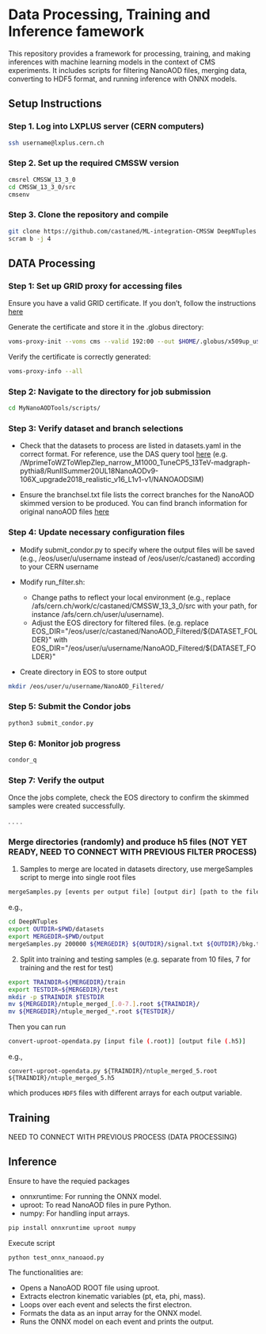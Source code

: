 # Data Processing, Training and Inference famework 

This repository provides a framework for processing, training, and making inferences with machine learning models in the context of CMS experiments. It includes scripts for filtering NanoAOD files, merging data, converting to HDF5 format, and running inference with ONNX models.

## Setup Instructions
 

### Step 1. Log into LXPLUS server (CERN computers)

```bash
ssh username@lxplus.cern.ch
```

### Step 2. Set up the required CMSSW version

```bash
cmsrel CMSSW_13_3_0
cd CMSSW_13_3_0/src
cmsenv
```

### Step 3. Clone the repository  and compile 

```bash
git clone https://github.com/castaned/ML-integration-CMSSW DeepNTuples
scram b -j 4
```


## DATA Processing


### Step 1: Set up GRID proxy for accessing files

Ensure you have a valid GRID certificate. If you don’t, follow the instructions [here](https://twiki.cern.ch/twiki/bin/view/CMSPublic/WorkBookStartingGrid#ObtainingCert)

Generate the certificate and store it in the .globus directory:


```bash
voms-proxy-init --voms cms --valid 192:00 --out $HOME/.globus/x509up_u$(id -u)
```

Verify the certificate is correctly generated:
```bash
voms-proxy-info --all
```

### Step 2: Navigate to the directory for job submission

```bash
cd MyNanoAODTools/scripts/
```

### Step 3: Verify dataset and branch selections

- Check that the datasets to process are listed in datasets.yaml in the correct format. For reference, use the DAS query tool [here](https://cmsweb.cern.ch/das/)  (e.g. /WprimeToWZToWlepZlep_narrow_M1000_TuneCP5_13TeV-madgraph-pythia8/RunIISummer20UL18NanoAODv9-106X_upgrade2018_realistic_v16_L1v1-v1/NANOAODSIM)

- Ensure the branchsel.txt file lists the correct branches for the NanoAOD skimmed version to be produced. You can find branch information for original nanoAOD files [here](https://gitlab.cern.ch/cms-nanoAOD/nanoaod-doc/-/wikis/home)


### Step 4: Update necessary configuration files

- Modify submit_condor.py to specify where the output files will be saved (e.g., /eos/user/u/username instead of /eos/user/c/castaned) according to your CERN username

- Modify run_filter.sh: 

  - Change paths to reflect your local environment (e.g., replace /afs/cern.ch/work/c/castaned/CMSSW_13_3_0/src with your path, for instance /afs/cern.ch/user/u/username).
  - Adjust the EOS directory for filtered files. (e.g. replace EOS_DIR="/eos/user/c/castaned/NanoAOD_Filtered/${DATASET_FOLDER}" with  EOS_DIR="/eos/user/u/username/NanoAOD_Filtered/${DATASET_FOLDER}"


- Create directory in EOS to store output

```bash
mkdir /eos/user/u/username/NanoAOD_Filtered/
```


### Step 5: Submit the Condor jobs

```bash
python3 submit_condor.py
```

### Step 6: Monitor job progress

```bash
condor_q
```

### Step 7: Verify the output
Once the jobs complete, check the EOS directory to confirm the skimmed samples were created successfully.

.
.
.
.


### Merge directories (randomly) and produce h5 files (NOT YET READY, NEED TO CONNECT WITH PREVIOUS FILTER PROCESS)
1. Samples to merge are located in datasets directory, use mergeSamples script to merge into single root files

```bash
mergeSamples.py [events per output file] [output dir] [path to the filelist produced in step 1]
```
e.g.,
```bash
cd DeepNTuples
export OUTDIR=$PWD/datasets 
export MERGEDIR=$PWD/output
mergeSamples.py 200000 ${MERGEDIR} ${OUTDIR}/signal.txt ${OUTDIR}/bkg.txt
```

2. Split into training and testing samples (e.g. separate from 10 files, 7 for training and the rest for test)

```bash
export TRAINDIR=${MERGEDIR}/train
export TESTDIR=${MERGEDIR}/test
mkdir -p $TRAINDIR $TESTDIR
mv ${MERGEDIR}/ntuple_merged_[.0-7.].root ${TRAINDIR}/
mv ${MERGEDIR}/ntuple_merged_*.root ${TESTDIR}/
```


Then you can run


```bash
convert-uproot-opendata.py [input file (.root)] [output file (.h5)]
```
e.g.,
```
convert-uproot-opendata.py ${TRAINDIR}/ntuple_merged_5.root ${TRAINDIR}/ntuple_merged_5.h5
```
which produces `HDF5` files with different arrays for each output variable.



## Training


NEED TO CONNECT WITH PREVIOUS PROCESS (DATA PROCESSING)



## Inference

 Ensure to have the requied packages

- onnxruntime: For running the ONNX model.
- uproot: To read NanoAOD files in pure Python.
- numpy: For handling input arrays.

```bash
pip install onnxruntime uproot numpy
```

 Execute script 

```bash
python test_onnx_nanoaod.py
```

The functionalities are: 
- Opens a NanoAOD ROOT file using uproot.
- Extracts electron kinematic variables (pt, eta, phi, mass).
- Loops over each event and selects the first electron.
- Formats the data as an input array for the ONNX model.
- Runs the ONNX model on each event and prints the output.



